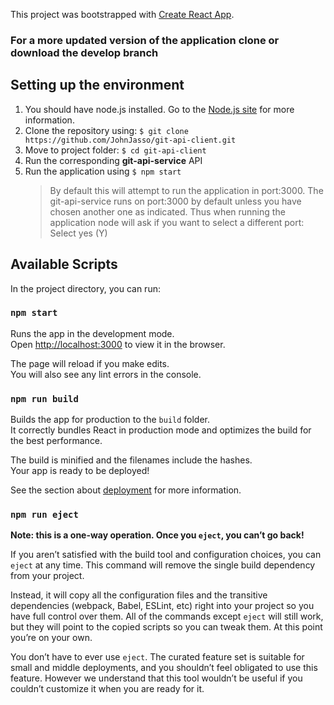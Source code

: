 This project was bootstrapped with [Create React App](https://github.com/facebook/create-react-app).

### For a more updated version of the application clone or download the develop branch

## Setting up the environment

1.  You should have node.js installed. Go to the [Node.js site](https://nodejs.org/) for more information.
2.  Clone the repository using: `$ git clone https://github.com/JohnJasso/git-api-client.git`
3.  Move to project folder: `$ cd git-api-client`
4.  Run the corresponding **git-api-service** API
5.  Run the application using `$ npm start`
    > By default this will attempt to run the application in port:3000.
    > The git-api-service runs on port:3000 by default unless you have chosen another one as indicated.
    > Thus when running the application node will ask if you want to select a different port: Select yes (Y)

## Available Scripts

In the project directory, you can run:

### `npm start`

Runs the app in the development mode.<br />
Open [http://localhost:3000](http://localhost:3000) to view it in the browser.

The page will reload if you make edits.<br />
You will also see any lint errors in the console.

### `npm run build`

Builds the app for production to the `build` folder.<br />
It correctly bundles React in production mode and optimizes the build for the best performance.

The build is minified and the filenames include the hashes.<br />
Your app is ready to be deployed!

See the section about [deployment](https://facebook.github.io/create-react-app/docs/deployment) for more information.

### `npm run eject`

**Note: this is a one-way operation. Once you `eject`, you can’t go back!**

If you aren’t satisfied with the build tool and configuration choices, you can `eject` at any time. This command will remove the single build dependency from your project.

Instead, it will copy all the configuration files and the transitive dependencies (webpack, Babel, ESLint, etc) right into your project so you have full control over them. All of the commands except `eject` will still work, but they will point to the copied scripts so you can tweak them. At this point you’re on your own.

You don’t have to ever use `eject`. The curated feature set is suitable for small and middle deployments, and you shouldn’t feel obligated to use this feature. However we understand that this tool wouldn’t be useful if you couldn’t customize it when you are ready for it.
